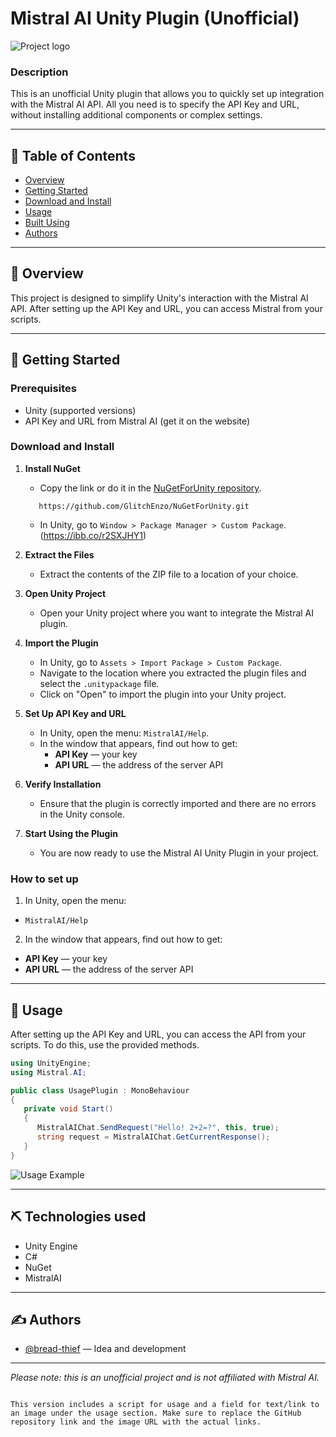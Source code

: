 # Mistral AI Unity Plugin (Unofficial)
![Project logo](https://ltdfoto.ru/images/2025/05/16/Banner.png)

### Description
This is an unofficial Unity plugin that allows you to quickly set up integration with the Mistral AI API. All you need is to specify the API Key and URL, without installing additional components or complex settings.

---

## 📝 Table of Contents
- [Overview](#overview)
- [Getting Started](#getting-started)
- [Download and Install](#download-and-install)
- [Usage](#usage)
- [Built Using](#built-using)
- [Authors](#authors)

---

## 🧐 Overview <a name="overview"></a>
This project is designed to simplify Unity's interaction with the Mistral AI API. After setting up the API Key and URL, you can access Mistral from your scripts.

---

## 🏁 Getting Started <a name="getting-started"></a>

### Prerequisites
- Unity (supported versions)
- API Key and URL from Mistral AI (get it on the website)

### Download and Install <a name="download-and-install"></a>
1. **Install NuGet**
   - Copy the link or do it in the [NuGetForUnity repository](https://github.com/GlitchEnzo/NuGetForUnity).
   ~~~
      https://github.com/GlitchEnzo/NuGetForUnity.git
   ~~~
   - In Unity, go to `Window > Package Manager > Custom Package`.
     (https://ibb.co/r2SXJHY1)
2. **Extract the Files**
   - Extract the contents of the ZIP file to a location of your choice.

3. **Open Unity Project**
   - Open your Unity project where you want to integrate the Mistral AI plugin.

4. **Import the Plugin**
   - In Unity, go to `Assets > Import Package > Custom Package`.
   - Navigate to the location where you extracted the plugin files and select the `.unitypackage` file.
   - Click on "Open" to import the plugin into your Unity project.

5. **Set Up API Key and URL**
   - In Unity, open the menu: `MistralAI/Help`.
   - In the window that appears, find out how to get:
     - **API Key** — your key
     - **API URL** — the address of the server API

6. **Verify Installation**
   - Ensure that the plugin is correctly imported and there are no errors in the Unity console.

7. **Start Using the Plugin**
   - You are now ready to use the Mistral AI Unity Plugin in your project.

### How to set up
1. In Unity, open the menu:
- `MistralAI/Help`
2. In the window that appears, find out how to get:
- **API Key** — your key
- **API URL** — the address of the server API

---

## 🚀 Usage <a name="usage"></a>
After setting up the API Key and URL, you can access the API from your scripts. To do this, use the provided methods.

```csharp
using UnityEngine;
using Mistral.AI;

public class UsagePlugin : MonoBehaviour
{
   private void Start()
   {
      MistralAIChat.SendRequest("Hello! 2+2=?", this, true);
      string request = MistralAIChat.GetCurrentResponse();
   }
}
```

![Usage Example](https://ltdfoto.ru/images/2025/05/16/UsageExample.png)

---

## ⛏️ Technologies used <a name="built-using"></a>
- Unity Engine
- C#
- NuGet
- MistralAI

---

## ✍️ Authors <a name="authors"></a>
- [@bread-thief](https://github.com/bread-thief) — Idea and development

---

*Please note: this is an unofficial project and is not affiliated with Mistral AI.*
```

This version includes a script for usage and a field for text/link to an image under the usage section. Make sure to replace the GitHub repository link and the image URL with the actual links.
